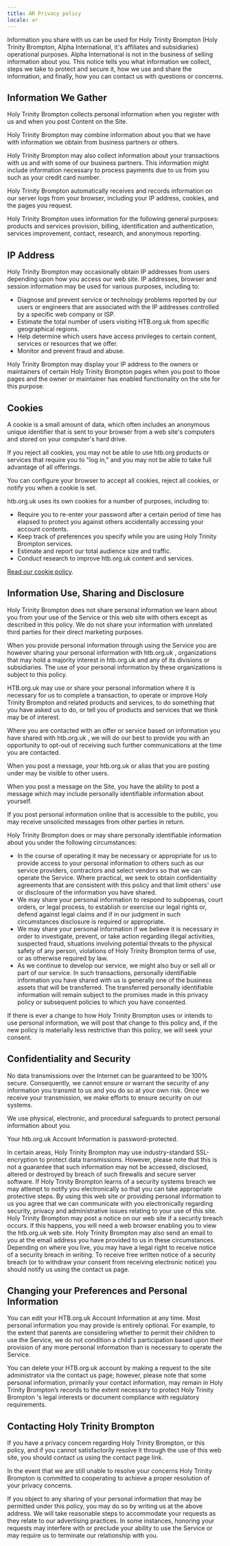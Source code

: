 ```yaml
---
title: AR Privacy policy
locale: ar
---
```

Information you share with us can be used for Holy Trinity Brompton (Holy Trinity Brompton, Alpha International, it's affiliates and subsidiaries) operational purposes. Alpha International is not in the business of selling information about you. This notice tells you what information we collect, steps we take to protect and secure it, how we use and share the information, and finally, how you can contact us with questions or concerns.

## Information We Gather

Holy Trinity Brompton collects personal information when you register with us and when you post Content on the Site.

Holy Trinity Brompton may combine information about you that we have with information we obtain from business partners or others.

Holy Trinity Brompton may also collect information about your transactions with us and with some of our business partners. This information might include information necessary to process payments due to us from you such as your credit card number.

Holy Trinity Brompton automatically receives and records information on our server logs from your browser, including your IP address, cookies, and the pages you request.

Holy Trinity Brompton uses information for the following general purposes: products and services provision, billing, identification and authentication, services improvement, contact, research, and anonymous reporting.

## IP Address

Holy Trinity Brompton may occasionally obtain IP addresses from users depending upon how you access our web site. IP addresses, browser and session information may be used for various purposes, including to:

- Diagnose and prevent service or technology problems reported by our users or engineers that are associated with the IP addresses controlled by a specific web company or ISP.
- Estimate the total number of users visiting HTB.org.uk from specific geographical regions.
- Help determine which users have access privileges to certain content, services or resources that we offer.
- Monitor and prevent fraud and abuse.

Holy Trinity Brompton may display your IP address to the owners or maintainers of certain Holy Trinity Brompton pages when you post to those pages and the owner or maintainer has enabled functionality on the site for this purpose.

## Cookies

A cookie is a small amount of data, which often includes an anonymous unique identifier that is sent to your browser from a web site's computers and stored on your computer's hard drive.

If you reject all cookies, you may not be able to use htb.org products or services that require you to \"log in,\" and you may not be able to take full advantage of all offerings.

You can configure your browser to accept all cookies, reject all cookies, or notify you when a cookie is set.

htb.org.uk uses its own cookies for a number of purposes, including to:

- Require you to re-enter your password after a certain period of time has elapsed to protect you against others accidentally accessing your account contents.
- Keep track of preferences you specify while you are using Holy Trinity Brompton services.
- Estimate and report our total audience size and traffic.
- Conduct research to improve htb.org.uk content and services.

[Read our cookie policy](/en/cookies).

## Information Use, Sharing and Disclosure

Holy Trinity Brompton does not share personal information we learn about you from your use of the Service or this web site with others except as described in this policy. We do not share your information with unrelated third parties for their direct marketing purposes.

When you provide personal information through using the Service you are however sharing your personal information with htb.org.uk , organizations that may hold a majority interest in htb.org.uk and any of its divisions or subsidiaries. The use of your personal information by these organizations is subject to this policy.

HTB.org.uk may use or share your personal information where it is necessary for us to complete a transaction, to operate or improve Holy Trinity Brompton and related products and services, to do something that you have asked us to do, or tell you of products and services that we think may be of interest.

Where you are contacted with an offer or service based on information you have shared with htb.org.uk , we will do our best to provide you with an opportunity to opt-out of receiving such further communications at the time you are contacted.

When you post a message, your htb.org.uk or alias that you are posting under may be visible to other users.

When you post a message on the Site, you have the ability to post a message which may include personally identifiable information about yourself.

If you post personal information online that is accessible to the public, you may receive unsolicited messages from other parties in return.

Holy Trinity Brompton does or may share personally identifiable information about you under the following circumstances:

- In the course of operating it may be necessary or appropriate for us to provide access to your personal information to others such as our service providers, contractors and select vendors so that we can operate the Service. Where practical, we seek to obtain confidentiality agreements that are consistent with this policy and that limit others' use or disclosure of the information you have shared.
- We may share your personal information to respond to subpoenas, court orders, or legal process, to establish or exercise our legal rights or, defend against legal claims and if in our judgment in such circumstances disclosure is required or appropriate.
- We may share your personal information if we believe it is necessary in order to investigate, prevent, or take action regarding illegal activities, suspected fraud, situations involving potential threats to the physical safety of any person, violations of Holy Trinity Brompton terms of use, or as otherwise required by law.
- As we continue to develop our service, we might also buy or sell all or part of our service. In such transactions, personally identifiable information you have shared with us is generally one of the business assets that will be transferred. The transferred personally identifiable information will remain subject to the promises made in this privacy policy or subsequent policies to which you have consented.

If there is ever a change to how Holy Trinity Brompton uses or intends to use personal information, we will post that change to this policy and, if the new policy is materially less restrictive than this policy, we will seek your consent.

## Confidentiality and Security

No data transmissions over the Internet can be guaranteed to be 100% secure. Consequently, we cannot ensure or warrant the security of any information you transmit to us and you do so at your own risk. Once we receive your transmission, we make efforts to ensure security on our systems.

We use physical, electronic, and procedural safeguards to protect personal information about you.

Your htb.org.uk Account Information is password-protected.

In certain areas, Holy Trinity Brompton may use industry-standard SSL-encryption to protect data transmissions. However, please note that this is not a guarantee that such information may not be accessed, disclosed, altered or destroyed by breach of such firewalls and secure server software. If Holy Trinity Brompton learns of a security systems breach we may attempt to notify you electronically so that you can take appropriate protective steps. By using this web site or providing personal information to us you agree that we can communicate with you electronically regarding security, privacy and administrative issues relating to your use of this site. Holy Trinity Brompton may post a notice on our web site if a security breach occurs. If this happens, you will need a web browser enabling you to view the htb.org.uk web site. Holy Trinity Brompton may also send an email to you at the email address you have provided to us in these circumstances. Depending on where you live, you may have a legal right to receive notice of a security breach in writing. To receive free written notice of a security breach (or to withdraw your consent from receiving electronic notice) you should notify us using the contact us page.

## Changing your Preferences and Personal Information

You can edit your HTB.org.uk Account Information at any time. Most personal information you may provide is entirely optional. For example, to the extent that parents are considering whether to permit their children to use the Service, we do not condition a child's participation based upon their provision of any more personal information than is necessary to operate the Service.

You can delete your HTB.org.uk account by making a request to the site administrator via the contact us page; however, please note that some personal information, primarily your contact information, may remain in Holy Trinity Brompton’s records to the extent necessary to protect Holy Trinity Brompton 's legal interests or document compliance with regulatory requirements.

## Contacting Holy Trinity Brompton

If you have a privacy concern regarding Holy Trinity Brompton, or this policy, and if you cannot satisfactorily resolve it through the use of this web site, you should contact us using the contact page link.

In the event that we are still unable to resolve your concerns Holy Trinity Brompton is committed to cooperating to achieve a proper resolution of your privacy concerns.

If you object to any sharing of your personal information that may be permitted under this policy, you may do so by writing us at the above address. We will take reasonable steps to accommodate your requests as they relate to our advertising practices. In some instances, honoring your requests may interfere with or preclude your ability to use the Service or may require us to terminate our relationship with you.